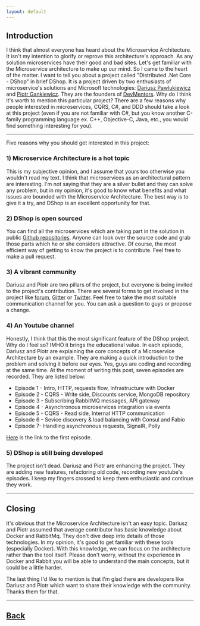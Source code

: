 ```yaml
---
layout: default
---
```


## Introduction

I think that almost everyone has heard about the Microservice Architecture.   It isn't my intention to glorify or reprove this architecture's approach.  As any solution microservices have their good and bad sites. Let's get familiar with the Microservice architecture to make up our mind. So I came to the heart of the matter. I want to tell you about a project called "Distributed .Net Core - DShop" in brief DShop. It is a project driven by two enthusiasts of microservice's solutions and Microsoft technologies: [Dariusz Pawlukiewicz](https://www.linkedin.com/in/dariusz-pawlukiewicz-7ba162a2/) and [Piotr Gankiewicz](https://www.linkedin.com/in/piotrgankiewicz/). They are the founders of [DevMentors](https://devmentors.io/). Why do I think it's worth to mention this particular project? There are a few reasons why people interested in microservices, CQRS, C#, and DDD should take a look at this project (even if you are not familiar with C#, but you know another C-family programming language ex. C++, Objective-C, Java, etc., you would find something interesting for you).  

-----------
Five reasons why you should get interested in this project:

### 1) Microservice Architecture is a hot topic
This is my subjective opinion, and I assume that yours too otherwise you wouldn't read my text. I think that microservices as an architectural pattern are interesting.  I'm not saying that they are a silver bullet and they can solve any problem, but in my opinion, it's good to know what benefits and what issues are bounded with the Microservice Architecture. The best way is to give it a try, and DShop is an excellent opportunity for that.

### 2) DShop is open sourced
You can find all the microservices which are taking part in the solution in public [Github repositories](https://github.com/devmentors). Anyone can look over the source code and grab those parts which he or she considers attractive. Of course, the most efficient way of getting to know the project is to contribute. Feel free to make a pull request.

### 3) A vibrant community
Dariusz and Piotr are two pillars of the project, but everyone is being invited to the project's contribution. There are several forms to get involved in the project like [forum](https://forum.devmentors.io/), [Gitter](https://gitter.im/devmentors-io) or [Twitter](https://twitter.com/dev_mentors). Feel free to take the most suitable communication channel for you. You can ask a question to guys or propose a change. 

### 4) An Youtube channel
Honestly, I think that this the most significant feature of the DShop project. Why do I feel so? IMHO it brings the educational value. In each episode, Dariusz and Piotr are explaining the core concepts of a Microservice Architecture by an example. They are making a quick introduction to the problem and solving it before our eyes. Yes, guys are coding and recording at the same time. At the moment of writing this post, seven episodes are recorded. They are listed below:
- Episode 1 - Intro, HTTP, requests flow, Infrastructure with Docker
- Episode 2 - CQRS - Write side, Discounts service, MongoDB repository
- Episode 3 - Subscribing RabbitMQ messages, API gateway
- Episode 4 - Asynchronous microservices integration via events
- Episode 5 - CQRS - Read side, Internal HTTP communication
- Episode 6 - Sevice discovery & load balancing with Consul and Fabio
- Episode 7- Handling asynchronous requests, SignalR, Polly

[Here](https://www.youtube.com/watch?v=s4fd3PRlOcw) is the link to the first episode.

### 5) DShop is still being developed

The project isn't dead. Dariusz and Piotr are enhancing the project. They are adding new features, refactoring old code, recording new youtube's episodes. I keep my fingers crossed to keep them enthusiastic and continue they work. 

-----------
## Closing

It's obvious that the Microservice Architecture isn't an easy topic. Dariusz and Piotr assumed that average contributor has basic knowledge about Docker and RabbitMq. They don't dive deep into details of those technologies. In my opinion, it's good to get familiar with these tools (especially Docker). With this knowledge, we can focus on the architecture rather than the tool itself.  Please don't worry, without the experience in Docker and Rabbit you will be able to understand the main concepts, but it could be a little harder. 

The last thing I'd like to mention is that I'm glad there are developers like Dariusz and Piotr which want to share their knowledge with the community. Thanks them for that. 

___    

## [Back](/)